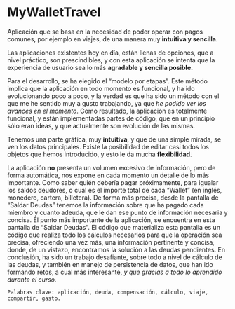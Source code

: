 # MyWalletTravel



Aplicación que se basa en la necesidad de poder operar con pagos comunes,
por ejemplo en viajes, de una manera muy **intuitiva y sencilla**.

Las aplicaciones existentes hoy en día, están llenas de opciones, que a nivel práctico, son prescindibles, y con esta aplicación se intenta que la experiencia de usuario sea lo más **agradable y sencilla posible.**

Para el desarrollo, se ha elegido el “modelo por etapas”. Este método implica que la aplicación en todo momento es funcional, y ha ido evolucionando poco a poco, y la verdad es que ha sido un método con el que me he sentido muy a gusto trabajando, ya que *he podido ver los avances en el momento*. Como resultado, la aplicación es totalmente funcional, y están implementadas partes de código, que en un principio sólo eran ideas, y que actualmente son evolución de las mismas.

Tenemos una parte gráfica, muy **intuitiva**, y que de una simple mirada, se ven los datos principales. Existe la posibilidad de editar casi todos los objetos que hemos introducido, y esto le da mucha **flexibilidad**.

La aplicación **no** presenta un volumen excesivo de información, pero de forma automática, nos expone en cada momento un detalle de lo más importante.
 Como saber quién debería pagar próximamente, para igualar los saldos deudores, o cual es el importe total de cada “Wallet” (en inglés, monedero, cartera, billetera).
De forma más precisa, desde la pantalla de “Saldar Deudas” tenemos la información sobre que ha pagado cada miembro y cuanto adeuda, que le dan ese punto de información necesaria y concisa. El punto más importante de la aplicación, se encuentra en esta pantalla de “Saldar Deudas”. El código que materializa esta pantalla es un código que realiza todo los cálculos necesarios para que la operación sea precisa, ofreciendo una vez más, una información pertinente y concisa, donde, de un vistazo, encontramos la solución a las deudas pendientes.
	En conclusión, ha sido un trabajo desafiante, sobre todo a nivel de cálculo de las deudas, y también en manejo de persistencia de datos, que han ido formando retos, a cual más interesante, *y que gracias a todo lo aprendido durante el curso.* 

	Palabras clave: aplicación, deuda, compensación, cálculo, viaje, compartir, gasto.
